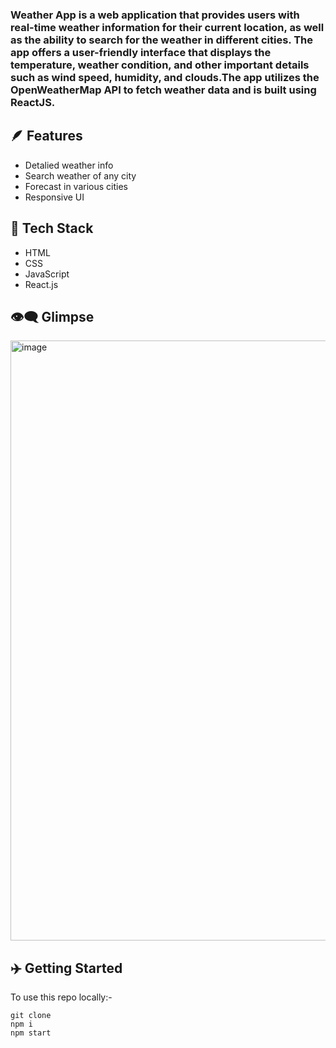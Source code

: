 ### Weather App is a web application that provides users with real-time weather information for their current location, as well as the ability to search for the weather in different cities. The app offers a user-friendly interface that displays the temperature, weather condition, and other important details such as wind speed, humidity, and clouds.The app utilizes the OpenWeatherMap API to fetch weather data and is built using ReactJS.

## 🪶 Features
* Detalied weather info
* Search weather of any city
* Forecast in various cities
* Responsive UI

## 🔪 Tech Stack
* HTML
* CSS
* JavaScript
* React.js

## 👁️‍🗨️ Glimpse
<img width="960" alt="image" src="https://user-images.githubusercontent.com/65977764/224549622-6aef0b93-0240-4bd3-82a1-c9fdc42a283c.png">




## ✈️ Getting Started
To use this repo locally:-
```
git clone 
npm i
npm start
```


